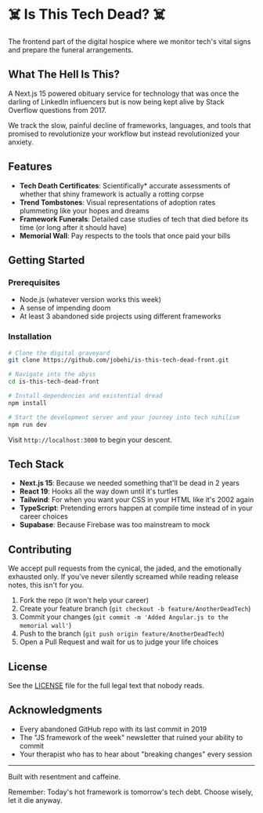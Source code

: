 # ☠️ Is This Tech Dead? ☠️

The frontend part of the digital hospice where we monitor tech's vital signs and prepare the funeral arrangements.

## What The Hell Is This?

A Next.js 15 powered obituary service for technology that was once the darling of LinkedIn influencers but is now being kept alive by Stack Overflow questions from 2017.

We track the slow, painful decline of frameworks, languages, and tools that promised to revolutionize your workflow but instead revolutionized your anxiety.

## Features

- **Tech Death Certificates**: Scientifically\* accurate assessments of whether that shiny framework is actually a rotting corpse
- **Trend Tombstones**: Visual representations of adoption rates plummeting like your hopes and dreams
- **Framework Funerals**: Detailed case studies of tech that died before its time (or long after it should have)
- **Memorial Wall**: Pay respects to the tools that once paid your bills


## Getting Started

### Prerequisites

- Node.js (whatever version works this week)
- A sense of impending doom
- At least 3 abandoned side projects using different frameworks

### Installation

```bash
# Clone the digital graveyard
git clone https://github.com/jobehi/is-this-tech-dead-front.git

# Navigate into the abyss
cd is-this-tech-dead-front

# Install dependencies and existential dread
npm install

# Start the development server and your journey into tech nihilism
npm run dev
```

Visit `http://localhost:3000` to begin your descent.

## Tech Stack

- **Next.js 15**: Because we needed something that'll be dead in 2 years
- **React 19**: Hooks all the way down until it's turtles
- **Tailwind**: For when you want your CSS in your HTML like it's 2002 again
- **TypeScript**: Pretending errors happen at compile time instead of in your career choices
- **Supabase**: Because Firebase was too mainstream to mock

## Contributing

We accept pull requests from the cynical, the jaded, and the emotionally exhausted only. If you've never silently screamed while reading release notes, this isn't for you.

1. Fork the repo (it won't help your career)
2. Create your feature branch (`git checkout -b feature/AnotherDeadTech`)
3. Commit your changes (`git commit -m 'Added Angular.js to the memorial wall'`)
4. Push to the branch (`git push origin feature/AnotherDeadTech`)
5. Open a Pull Request and wait for us to judge your life choices

## License

See the [LICENSE](./LICENCE) file for the full legal text that nobody reads.

## Acknowledgments

- Every abandoned GitHub repo with its last commit in 2019
- The "JS framework of the week" newsletter that ruined your ability to commit
- Your therapist who has to hear about "breaking changes" every session

---

Built with resentment and caffeine.

Remember: Today's hot framework is tomorrow's tech debt. Choose wisely, let it die anyway.
